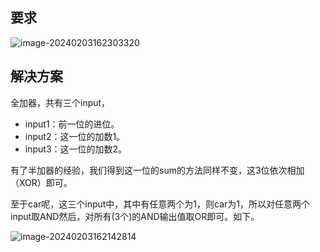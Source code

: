## 要求

![image-20240203162303320](C:\Users\Lenovo\AppData\Roaming\Typora\typora-user-images\image-20240203162303320.png)

## 解决方案

全加器，共有三个input，

* input1：前一位的进位。
* input2：这一位的加数1。
* input3：这一位的加数2。

有了半加器的经验，我们得到这一位的sum的方法同样不变，这3位依次相加（XOR）即可。

至于car呢，这三个input中，其中有任意两个为1，则car为1，所以对任意两个input取AND然后，对所有(3个)的AND输出值取OR即可。如下。

![image-20240203162142814](C:\Users\Lenovo\AppData\Roaming\Typora\typora-user-images\image-20240203162142814.png)